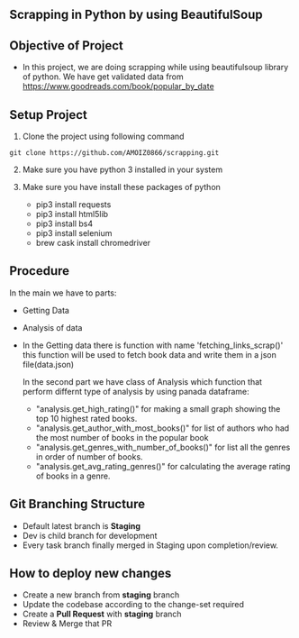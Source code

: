 ## Scrapping in Python by using BeautifulSoup

## Objective of Project
- In this project, we are doing scrapping while using beautifulsoup library of python. We have get validated data from           https://www.goodreads.com/book/popular_by_date


## Setup Project

1. Clone the project using following command
```
git clone https://github.com/AMOIZ0866/scrapping.git
```

2. Make sure you have python 3 installed in your system

3. Make sure you have install these packages of python 
    -  pip3 install requests 
    -  pip3 install html5lib
    -  pip3 install bs4 
    -  pip3 install selenium 
    -  brew cask install chromedriver
          
    
## Procedure
   In the main we have to parts:
   - Getting Data
   - Analysis of data
   
 - In the Getting data there is function with name 'fetching_links_scrap()' this function will be used to fetch book data and write them in a json file(data.json)
   
   In the second part we have class of Analysis which function that perform differnt type of analysis by using panada dataframe:
   - "analysis.get_high_rating()" for making a small graph showing the top 10 highest rated books.
   - "analysis.get_author_with_most_books()" for list of authors who had the most number of books in the popular book
   - "analysis.get_genres_with_number_of_books()" for list all the genres in order of number of books.
   - "analysis.get_avg_rating_genres()" for calculating the average rating of books in a genre.

## Git Branching Structure
- Default latest branch is **Staging**
- Dev is child branch for development
- Every task branch finally merged in Staging upon completion/review.

## How to deploy new changes
- Create a new branch from **staging** branch
- Update the codebase according to the change-set required
- Create a **Pull Request** with **staging** branch
- Review & Merge that PR

